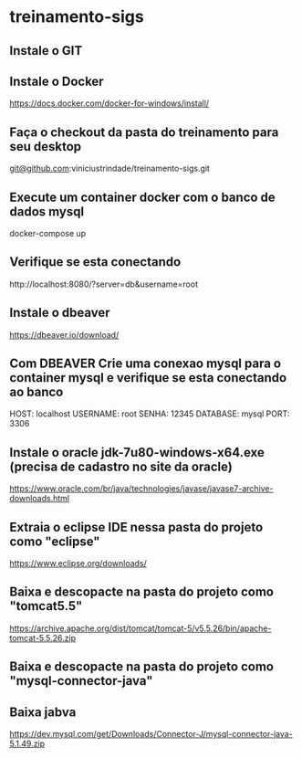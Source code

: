 # treinamento-sigs
## Instale o GIT

## Instale o Docker
https://docs.docker.com/docker-for-windows/install/

## Faça o checkout da pasta do treinamento para seu desktop
git@github.com:viniciustrindade/treinamento-sigs.git

##  Execute um container docker com o banco de dados mysql
docker-compose up

## Verifique se esta conectando
http://localhost:8080/?server=db&username=root

##  Instale o dbeaver 
https://dbeaver.io/download/

## Com DBEAVER Crie uma conexao mysql para o container mysql e verifique se esta conectando ao banco
HOST: localhost
USERNAME: root
SENHA: 12345
DATABASE: mysql
PORT: 3306

## Instale o oracle jdk-7u80-windows-x64.exe (precisa de cadastro no site da oracle)
https://www.oracle.com/br/java/technologies/javase/javase7-archive-downloads.html

## Extraia o eclipse IDE nessa pasta do projeto como "eclipse"
https://www.eclipse.org/downloads/

## Baixa e descopacte na pasta do projeto como "tomcat5.5"
https://archive.apache.org/dist/tomcat/tomcat-5/v5.5.26/bin/apache-tomcat-5.5.26.zip


## Baixa e descopacte na pasta do projeto como "mysql-connector-java"
## Baixa jabva
https://dev.mysql.com/get/Downloads/Connector-J/mysql-connector-java-5.1.49.zip

